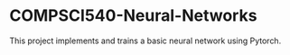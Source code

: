 # COMPSCI540-Neural-Networks
This project implements and trains a basic neural network using Pytorch.
